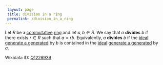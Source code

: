 ```yaml
---
 layout: page
 title: division in a ring
 permalink: /division_in_a_ring
---
```


Let $R$ be a [commutative](https://defsmath.github.io/DefsMath/commutative) [ring](https://defsmath.github.io/DefsMath/ring) and let $a,b \in R$. We say that $a$ **divides** $b$ if there exists $r\in R$ such that $a = rb$. Equivalently, $a$ **divides** $b$ if the [ideal](https://defsmath.github.io/DefsMath/ring_ideal) [generate a generated](https://defsmath.github.io/DefsMath/generate_a_###########generated) by $b$ is contained in the [ideal](https://defsmath.github.io/DefsMath/###########ideal) [generate a generated](https://defsmath.github.io/DefsMath/generate_a_###########generated) by $a$.

Wikidata ID: [Q1226939](https://www.wikidata.org/wiki/Q1226939)